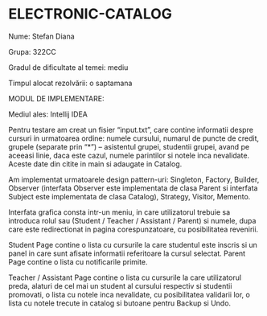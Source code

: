 # ELECTRONIC-CATALOG

Nume: Stefan Diana

Grupa: 322CC

Gradul de dificultate al temei: mediu

Timpul alocat rezolvării: o saptamana

MODUL DE IMPLEMENTARE: 

Mediul ales: Intellij IDEA

Pentru testare am creat un fisier “input.txt”, care contine informatii despre cursuri in urmatoarea ordine: numele cursului, numarul de puncte de credit, grupele (separate prin “*”) – asistentul grupei, studentii grupei, avand pe aceeasi linie, daca este cazul, numele parintilor si notele inca nevalidate. Aceste date din citite in main si adaugate in Catalog.

Am implementat urmatoarele design pattern-uri: Singleton, Factory, Builder, Observer (interfata Observer este implementata de clasa Parent si interfata Subject este implementata de clasa Catalog), Strategy, Visitor, Memento.

Interfata grafica consta intr-un meniu, in care utilizatorul trebuie sa introduca rolul sau (Student / Teacher / Assistant / Parent) si numele, dupa care este redirectionat in pagina corespunzatoare, cu posibilitatea revenirii.

Student Page contine o lista cu cursurile la care studentul este inscris si un panel in care sunt afisate informatii referitoare la cursul selectat.
Parent Page contine o lista cu notificarile primite.

Teacher / Assistant Page contine o lista cu cursurile la care utilizatorul preda, alaturi de cel mai un student al cursului respectiv si studentii promovati, o lista cu notele inca nevalidate, cu posibilitatea validarii lor, o lista cu notele trecute in catalog si butoane pentru Backup si Undo.

